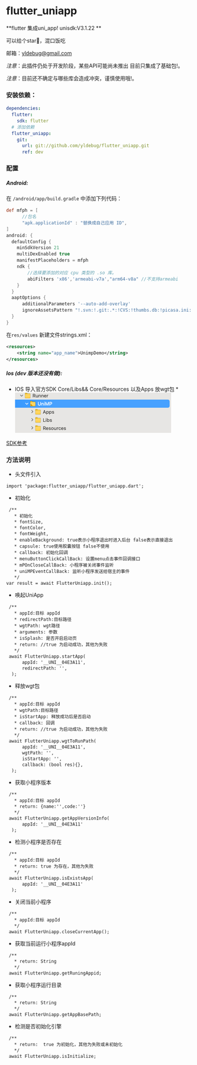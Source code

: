 
# flutter_uniapp


**flutter 集成uni_app! unisdk:V3.1.22 **

可以给个star🐴，混口饭吃

邮箱：yldebug@gmail.com

*注意*：此插件仍处于开发阶段，某些API可能尚未推出 目前只集成了基础包!。

*注意*：目前还不确定与哪些库会造成冲突，谨慎使用哦!。


### 安装依赖：
```yaml
dependencies:
  flutter:
    sdk: flutter
  # 添加依赖
  flutter_uniapp: 
    git:
      url: git://github.com/yldebug/flutter_uniapp.git
      ref: dev

```


### 配置

##### Android:
在 `/android/app/build.gradle` 中添加下列代码：

```groovy
def mfph = [
      //包名
      "apk.applicationId" : "替换成自己应用 ID",
]
android: {
  defaultConfig {
    minSdkVersion 21
    multiDexEnabled true
    manifestPlaceholders = mfph
    ndk {
        //选择要添加的对应 cpu 类型的 .so 库。
        abiFilters 'x86','armeabi-v7a',"arm64-v8a" //不支持armeabi
    }
  }
  aaptOptions {
      additionalParameters '--auto-add-overlay'
      ignoreAssetsPattern "!.svn:!.git:.*:!CVS:!thumbs.db:!picasa.ini:!*.scc:*~"
  }  
}
```
在`res/values` 新建文件strings.xml：
```xml
<resources>
    <string name="app_name">UnimpDemo</string>
</resources>
```
##### Ios (dev 版本还没有做):
* IOS 导入官方SDK Core/Libs&& Core/Resources 以及Apps 放wgt包 *
![示例](ios-config.png)

[SDK参考](https://nativesupport.dcloud.net.cn/UniMPDocs/SDKDownload/ios)


### 方法说明
* 头文件引入
```
import 'package:flutter_uniapp/flutter_uniapp.dart';
```
* 初始化

```
 /**
   * 初始化
   * fontSize,
   * fontColor,
   * fontWeight,
   * enableBackground: true表示小程序退出时进入后台 false表示直接退出
   * capsule: true使用胶囊按钮 false不使用
   * callback: 初始化回调
   * menuButtonClickCallBack: 设置menu点击事件回调接口
   * mPOnCloseCallBack: 小程序被关闭事件监听
   * uniMPEventCallBack: 监听小程序发送给宿主的事件
   */
var result = await FlutterUniapp.init();
```

* 唤起UniApp
```
 /**
   * appId:目标 appId
   * redirectPath:目标路径
   * wgtPath: wgt路径
   * arguments: 参数
   * isSplash: 是否开启启动页
   * return: //true 为启动成功，其他为失败
   */
 await FlutterUniapp.startApp(
      appId: '__UNI__04E3A11',
      redirectPath: '',
  );
```

* 释放wgt包
```
 /**
   * appId:目标 appId
   * wgtPath:目标路径
   * isStartApp: 释放成功后是否启动
   * callback: 回调
   * return: //true 为启动成功，其他为失败
   */
 await FlutterUniapp.wgtToRunPath(
      appId: '__UNI__04E3A11',
      wgtPath: '',
      isStartApp: '',
      callback: (bool res){},
  );
```


* 获取小程序版本
```
 /**
   * appId:目标 appId
   * return: {name:'',code:''}
   */
 await FlutterUniapp.getAppVersionInfo(
      appId: '__UNI__04E3A11'
  );
```


* 检测小程序是否存在
```
 /**
   * appId:目标 appId
   * return: true 为存在，其他为失败
   */
 await FlutterUniapp.isExistsApp(
      appId: '__UNI__04E3A11'
  );
```

* 关闭当前小程序
```
 /**
   * appId:目标 appId
   */
 await FlutterUniapp.closeCurrentApp();
```

* 获取当前运行小程序appId
```
 /**
   * return: String
   */
 await FlutterUniapp.getRuningAppid;
```

* 获取小程序运行目录
```
 /**
   * return: String
   */
 await FlutterUniapp.getAppBasePath;
```


* 检测是否初始化引擎
```
 /**
   * return:  true 为初始化，其他为失败或未初始化
   */
 await FlutterUniapp.isInitialize;
```
